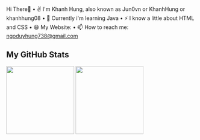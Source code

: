 Hi There👋
  • ✌  I'm Khanh Hung, also known as Jun0vn or KhanhHung or khanhhung08
  • 🌱 Currently i'm learning Java
  • ⚡ I know a little about HTML and CSS
  • 😄 My Website: 
  • 📫 How to reach me: ngoduyhung738@gmail.com
  
  ## My GitHub Stats
  
<div align="left">
  <img height="180em" src="https://github-readme-stats.vercel.app/api?username=Jun0vn&count_private=true&show_icons=true&theme=dracula" />
  <img height="180em" src="https://github-readme-stats.vercel.app/api/top-langs/?username=Jun0vn&theme=dracula&layout=compact&langs_count=10"/>
</div>
